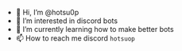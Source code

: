 - 👋 Hi, I’m @hotsu0p
- 👀 I’m interested in discord bots
- 🌱 I’m currently learning how to make better bots
- 📫 How to reach me discord `hotsuop`


<!---
hotsu0p/hotsu0p is a ✨ special ✨ repository because its `README.md` (this file) appears on your GitHub profile.
You can click the Preview link to take a look at your changes.
--->

